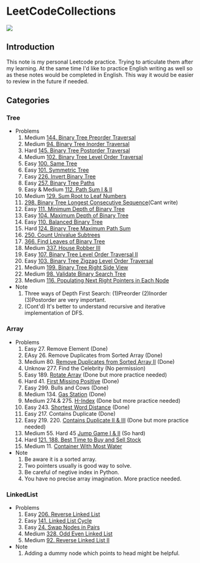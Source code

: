 # LeetCodeCollections

![](https://i.imgur.com/AyFYwud.png)

## Introduction
This note is my personal Leetcode practice. Trying to articulate them after my learning. At the same time I'd like to practice English writing as well so as these notes would be completed in English. This way it would be easier to review in the future if needed. 

## Categories

### Tree
- Problems
    1. Medium [144. Binary Tree Preorder Traversal](https://hackmd.io/zZk01ti-RRWkcDXigm1ayg)
    2. Medium [94. Binary Tree Inorder Traversal](https://hackmd.io/ivApRuhVQEyjMYJhHNutBQ)
    3. Hard [145. Binary Tree Postorder Traversal](https://hackmd.io/rck1NUdnQp2EmJ9sxQ95jg)
    4. Medium [102. Binary Tree Level Order Traversal](https://hackmd.io/0PSEluNbSByMXeedCW2_Jw)
    5. Easy [100. Same Tree](https://hackmd.io/jKv-6ydHQW-j6uxzBYLXKQ)
    6. Easy [101. Symmetric Tree](https://hackmd.io/h0wlxDL6TtCMphddrEFXMQ)
    7. Easy [226. Invert Binary Tree](https://hackmd.io/MOk4wB92Tdy7ERvVzNuL7g)
    8. Easy [257. Binary Tree Paths](https://hackmd.io/3w79PJA4Su6YUnwV8Tva2g)
    9. Easy & Medium [112. Path Sum I & II](https://hackmd.io/X8BMywz0Q3qV2co8Ooy7jw)
    10. Medium [129. Sum Root to Leaf Numbers]()
    11. [298. Binary Tree Longest Consecutive Sequence]()(Cant write)
    12. Easy [111. Minimum Depth of Binary Tree](https://hackmd.io/hP-lAWAISZaoPwt89ZBJug)
    13. Easy [104. Maximum Depth of Binary Tree](https://hackmd.io/0CRV6MFJRaGek8BTvlPLDQ)
    14. Easy [110. Balanced Binary Tree](https://hackmd.io/V1QgcuVURpaaox5fizZ2Gw)
    15. Hard [124. Binary Tree Maximum Path Sum
    ](https://hackmd.io/Ucst_AvCTTmgTSS-5k7DvQ)
    16. [250. Count Univalue Subtrees](https://hackmd.io/zpsx3k4yQ26RrcBjQaGsog)
    17. [366. Find Leaves of Binary Tree]()
    18. Medium [337. House Robber III](https://hackmd.io/soSVP8ANQDeCtfR0YG1DQA)
    19. Easy [107. Binary Tree Level Order Traversal II](https://hackmd.io/JS9gBNR-SKOAW1_BNg1RGg)
    20. Easy [103. Binary Tree Zigzag Level Order Traversal](https://leetcode.com/problems/binary-tree-zigzag-level-order-traversal/)
    21. Medium [199. Binary Tree Right Side View](https://hackmd.io/v59LyFAZSS-fiEipiy0yrA)
    22. Medium [98. Validate Binary Search Tree](https://hackmd.io/oFGEhcbSS2OSunc6adfa1w)
    23. Medium [116. Populating Next Right Pointers in Each Node](https://hackmd.io/rJcvys3sS1W5hq5ojUy7OQ)
- Note
    1. Three ways of Depth First Search: (1)Preorder (2)Inorder (3)Postorder are very important.
    2. (Cont'd) It's better to understand recursive and iterative implementation of DFS.
    
### Array
- Problems
    1. Easy 27. Remove Element (Done)
    2. EAsy 26. Remove Duplicates from Sorted Array (Done)
    3. Medium 80. [Remove Duplicates from Sorted Array II](https://hackmd.io/ow-3prR1Sc2WNJWJzZ_z5Q) (Done) 
    4. Unknow 277. Find the Celebrity (No permission)
    5. Easy 189. [Rotate Array](https://hackmd.io/yQ0XjBRqQVySVij7RMbM1w) (Done but more practice needed)
    6. Hard 41. [First Missing Positive](https://hackmd.io/rWIvxsXxQxumb187Zyy4zw) (Done)
    7. Easy 299. Bulls and Cows (Done)
    8. Medium 134. [Gas Station](https://hackmd.io/ogUTvf_BQ6uBd0XO7DAYZA) (Done)
    9. Medium 274.& 275. [H-Index](https://hackmd.io/mRIs13zZQRWBnzX7SkvkvA) (Done but more practice needed)
    10. Easy 243. [Shortest Word Distance](https://hackmd.io/0YOnPYVGRiO09c7bP1ECJA) (Done)
    11. Easy 217. Contains Duplicate (Done)
    12. Easy 219. 220. [Contains Duplicate II & III](https://hackmd.io/9Cuqqr16RR6piKthWvdWCg) (Done but more practice needed)
    13. Medium 55. Hard 45 [Jump Game I & II](https://hackmd.io/KAhEVPc6SemUntgRYOBJrw) (So hard)
    14. Hard [121. 188. Best Time to Buy and Sell Stock](https://hackmd.io/huYrV_FbTTqzAtEWM5xnFg)
    15. Medium 11. [Container With Most Water](https://hackmd.io/NkSkdiMOSIu3scMctcaqZQ)
- Note
    1. Be aware it is a sorted array.
    2. Two pointers usually is good way to solve.
    3. Be careful of negtive index in Python.
    4. You have no precise array imagination. More practice needed.

### LinkedList
- Problems
    1. Easy [206. Reverse Linked List](https://hackmd.io/TzUkBaBlSjuXJ2alR0UhEA)
    2. Easy [141. Linked List Cycle](https://hackmd.io/dCY2MdBUS56Rc9DAWebn1g)
    3. Easy [24. Swap Nodes in Pairs](https://hackmd.io/fGUrk1XYSL-LCzehPQyOaw)
    4. Medium [328. Odd Even Linked List](https://hackmd.io/2rqJAKhcSam7fmhvrF7jTw)
    5. Medium [92. Reverse Linked List II](/sIDEXRSCTBOTMuRtf96MLw)
- Note
    1. Adding a dummy node which points to head might be helpful.
    

